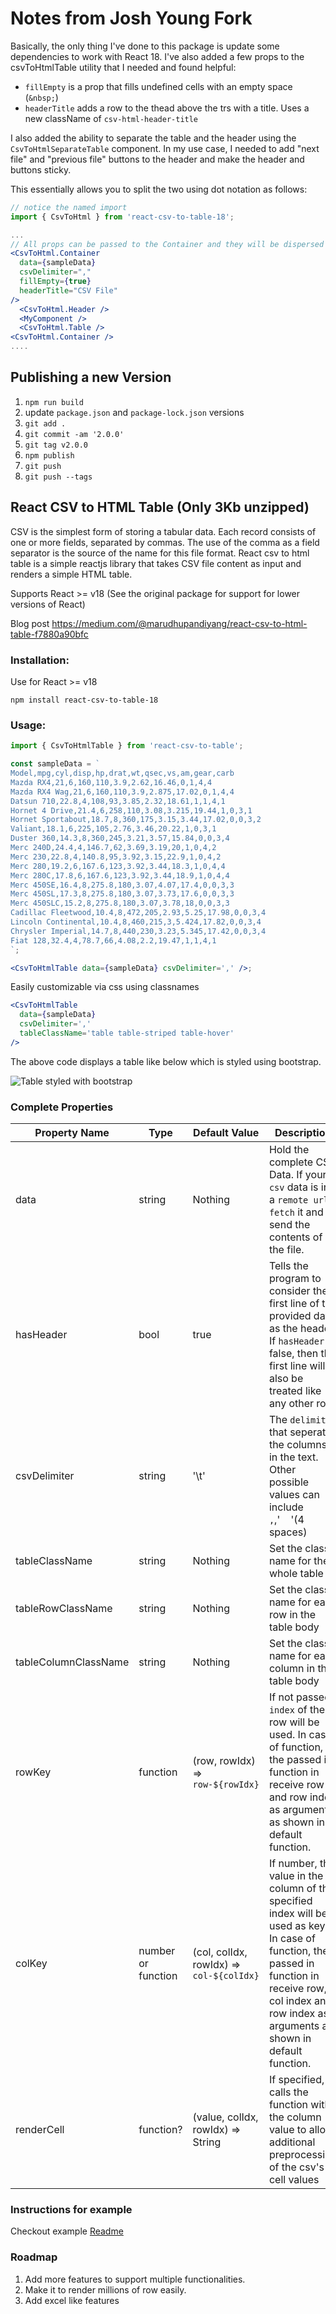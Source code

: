 # Notes from Josh Young Fork

Basically, the only thing I've done to this package is update some dependencies to work with React 18. I've also added a few props to the csvToHtmlTable utility that I needed and found helpful:

- `fillEmpty` is a prop that fills undefined cells with an empty space (`&nbsp;`)
- `headerTitle` adds a row to the thead above the trs with a title. Uses a new className of `csv-html-header-title`

I also added the ability to separate the table and the header using the `CsvToHtmlSeparateTable` component. In my use case, I needed to add "next file" and "previous file" buttons to the header and make the header and buttons sticky.

This essentially allows you to split the two using dot notation as follows:

```jsx
// notice the named import
import { CsvToHtml } from 'react-csv-to-table-18';

...
// All props can be passed to the Container and they will be dispersed to the right components
<CsvToHtml.Container
  data={sampleData}
  csvDelimiter=","
  fillEmpty={true}
  headerTitle="CSV File"
/>
  <CsvToHtml.Header />
  <MyComponent />
  <CsvToHtml.Table />
<CsvToHtml.Container />
....
```

## Publishing a new Version

1. `npm run build`
2. update `package.json` and `package-lock.json` versions
3. `git add .`
4. `git commit -am '2.0.0'`
5. `git tag v2.0.0`
6. `npm publish`
7. `git push`
8. `git push --tags`

## React CSV to HTML Table (Only 3Kb unzipped)

CSV is the simplest form of storing a tabular data. Each record consists of one or more fields, separated by commas. The use of the comma as a field separator is the source of the name for this file format. React csv to html table is a simple reactjs library that takes CSV file content as input and renders a simple HTML table.

Supports React >= v18 (See the original package for support for lower versions of React)

Blog post https://medium.com/@marudhupandiyang/react-csv-to-html-table-f7880a90bfc

### Installation:

Use for React >= v18

  `npm install react-csv-to-table-18`

### Usage:

```jsx
import { CsvToHtmlTable } from 'react-csv-to-table';

const sampleData = `
Model,mpg,cyl,disp,hp,drat,wt,qsec,vs,am,gear,carb
Mazda RX4,21,6,160,110,3.9,2.62,16.46,0,1,4,4
Mazda RX4 Wag,21,6,160,110,3.9,2.875,17.02,0,1,4,4
Datsun 710,22.8,4,108,93,3.85,2.32,18.61,1,1,4,1
Hornet 4 Drive,21.4,6,258,110,3.08,3.215,19.44,1,0,3,1
Hornet Sportabout,18.7,8,360,175,3.15,3.44,17.02,0,0,3,2
Valiant,18.1,6,225,105,2.76,3.46,20.22,1,0,3,1
Duster 360,14.3,8,360,245,3.21,3.57,15.84,0,0,3,4
Merc 240D,24.4,4,146.7,62,3.69,3.19,20,1,0,4,2
Merc 230,22.8,4,140.8,95,3.92,3.15,22.9,1,0,4,2
Merc 280,19.2,6,167.6,123,3.92,3.44,18.3,1,0,4,4
Merc 280C,17.8,6,167.6,123,3.92,3.44,18.9,1,0,4,4
Merc 450SE,16.4,8,275.8,180,3.07,4.07,17.4,0,0,3,3
Merc 450SL,17.3,8,275.8,180,3.07,3.73,17.6,0,0,3,3
Merc 450SLC,15.2,8,275.8,180,3.07,3.78,18,0,0,3,3
Cadillac Fleetwood,10.4,8,472,205,2.93,5.25,17.98,0,0,3,4
Lincoln Continental,10.4,8,460,215,3,5.424,17.82,0,0,3,4
Chrysler Imperial,14.7,8,440,230,3.23,5.345,17.42,0,0,3,4
Fiat 128,32.4,4,78.7,66,4.08,2.2,19.47,1,1,4,1
`;

<CsvToHtmlTable data={sampleData} csvDelimiter=',' />;
```

Easily customizable via css using classnames

```jsx
<CsvToHtmlTable
  data={sampleData}
  csvDelimiter=','
  tableClassName='table table-striped table-hover'
/>
```

The above code displays a table like below which is styled using bootstrap.

![Table styled with bootstrap](https://i.imgur.com/nW3R9z8.png)

### Complete Properties

| Property Name        | Type               | Default Value                            | Description                                                                                                                                                                                                   |
| -------------------- | ------------------ | ---------------------------------------- | ------------------------------------------------------------------------------------------------------------------------------------------------------------------------------------------------------------- |
| data                 | string             | Nothing                                  | Hold the complete CSV Data. If your `csv` data is in a `remote url`, `fetch` it and send the contents of the file.                                                                                            |
| hasHeader            | bool               | true                                     | Tells the program to consider the first line of the provided data as the header. If `hasHeader` is false, then the first line will also be treated like any other row.                                        |
| csvDelimiter         | string             | '\t'                                     | The `delimiter` that seperates the columns in the text. Other possible values can include `,`,'&nbsp;&nbsp;&nbsp;&nbsp;'(4 spaces)                                                                            |
| tableClassName       | string             | Nothing                                  | Set the class name for the whole table                                                                                                                                                                        |
| tableRowClassName    | string             | Nothing                                  | Set the class name for each row in the table body                                                                                                                                                             |
| tableColumnClassName | string             | Nothing                                  | Set the class name for each column in the table body                                                                                                                                                          |
| rowKey               | function           | (row, rowIdx) => `row-${rowIdx}`         | If not passed, `index` of the row will be used. In case of function, the passed in function in receive row and row index as arguments as shown in default function.                                           |
| colKey               | number or function | (col, colIdx, rowIdx) => `col-${colIdx}` | If number, the value in the column of the specified index will be used as key. In case of function, the passed in function in receive row, col index and row index as arguments as shown in default function. |
| renderCell           | function?          | (value, colIdx, rowIdx) => String        | If specified, calls the function with the column value to allow additional preprocessing of the csv's cell values                                                                                             |

### Instructions for example

Checkout example [Readme](examples)

### Roadmap

1. Add more features to support multiple functionalities.
2. Make it to render millions of row easily.
3. Add excel like features
